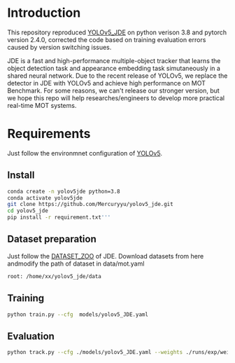 # Introduction

This repository reproduced [YOLOv5_JDE](https://github.com/xiaobin1231/YOLOv5_JDE) on python verison 3.8 and pytorch version 2.4.0, corrected the code based on training evaluation errors caused by version switching issues.

JDE is a fast and high-performance multiple-object tracker that learns the object detection task and appearance embedding task simutaneously in a shared neural network. Due to the recent release of YOLOv5, we replace the detector in JDE with YOLOv5 and achieve high performance on MOT Benchmark. For some reasons, 
we can't release our stronger version, but we hope this repo will help researches/engineers to develop more practical real-time MOT systems.

# Requirements
Just follow the environmnet configuration of [YOLOv5](https://github.com/ultralytics/yolov5).

## Install
```bash
conda create -n yolov5jde python=3.8
conda activate yolov5jde
git clone https://github.com/Mercuryyu/yolov5_jde.git
cd yolov5_jde
pip install -r requirement.txt'''
```
## Dataset preparation

Just follow the [DATASET_ZOO](https://github.com/Zhongdao/Towards-Realtime-MOT/blob/master/DATASET_ZOO.md) of JDE. Download datasets from here andmodify the path of dataset in data/mot.yaml
```bash
root: /home/xx/yolov5_jde/data
```

## Training

```bash
python train.py --cfg  models/yolov5_JDE.yaml
```

## Evaluation

```bash
python track.py --cfg ./models/yolov5_JDE.yaml --weights ./runs/exp/weights/best.pt
```
